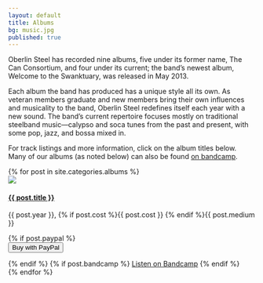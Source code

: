 ```yaml
---
layout: default
title: Albums
bg: music.jpg
published: true
---
```


Oberlin Steel has recorded nine albums, five under its former name, The Can Consortium, and four under its current; the band’s newest album, Welcome to the Swanktuary, was released in May 2013.

Each album the band has produced has a unique style all its own. As veteran members graduate and new members bring their own influences and musicality to the band, Oberlin Steel redefines itself each year with a new sound. The band’s current repertoire focuses mostly on traditional steelband music—calypso and soca tunes from the past and present, with some pop, jazz, and bossa mixed in.

For track listings and more information, click on the album titles below. Many of our albums (as noted below) can also be found [on bandcamp](http://oberlinsteel.bandcamp.com).

<div class="row clearfix margin-leader">
	{% for post in site.categories.albums %}
		<div class="col-xs-12 col-sm-4 card-wrapper">
			<div class="card row clearfix">
				<a href="{{ site.baseurl }}{{ post.url }}" class="col-xs-6 col-sm-12">
					<img class="img-responsive" src="{{ site.baseurl }}{{ site.image_url }}/albums/{{ post.image }}">
				</a>
				<div class="col-xs-6 col-sm-12">
					<a href="{{ site.baseurl }}{{ post.url }}">
						<h4>{{ post.title }}</h4>
					</a>
					<p>{{ post.year }}, {% if post.cost %}{{ post.cost }} {% endif %}{{ post.medium }}</p>
					{% if post.paypal %}
						<form action="https://www.paypal.com/cgi-bin/webscr" method="post" target="_blank">
							<input type="hidden" name="cmd" value="_s-xclick">
							<input type="hidden" name="hosted_button_id" value="{{ page.paypal }}">
								<input type="submit" class="a" name="submit" value="Buy with PayPal">
						</form>
					{% endif %}
					{% if post.bandcamp %}
						<a href="http://oberlinsteel.bandcamp.com/album/{{ post.bandcamp }}">Listen on Bandcamp</a>
					{% endif %}
				</div>
			</div>
		</div>
	{% endfor %}
</div>